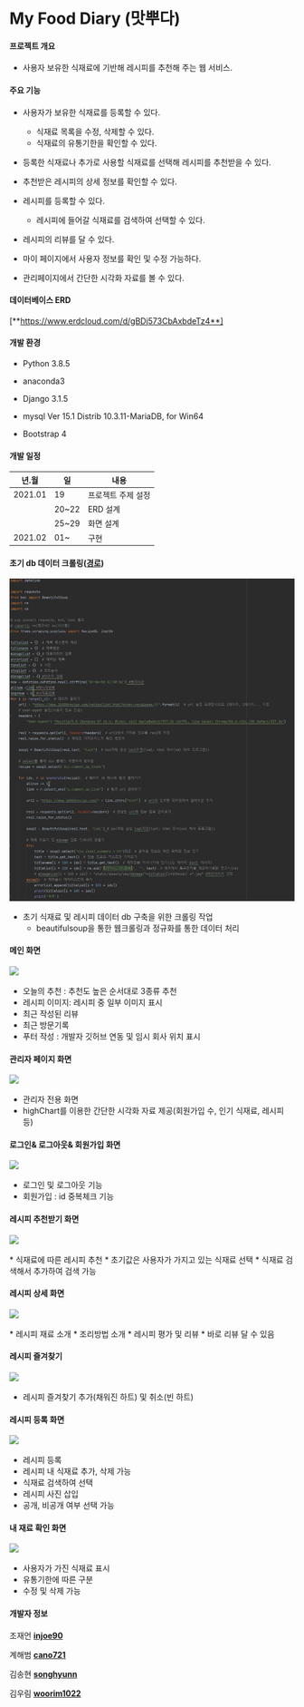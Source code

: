 # My Food Diary (맛뿌다)

#### 프로젝트 개요

* 사용자 보유한 식재료에 기반해 레시피를 추천해 주는 웹 서비스.



#### 주요 기능

* 사용자가 보유한 식재료를 등록할 수 있다.
  * 식재료 목록을 수정, 삭제할 수 있다.
  * 식재료의 유통기한을 확인할 수 있다.
* 등록한 식재료나 추가로 사용할 식재료를 선택해 레시피를 추천받을 수 있다.
* 추천받은 레시피의 상세 정보를 확인할 수 있다.
* 레시피를 등록할 수 있다.
  * 레시피에 들어갈 식재료를 검색하여 선택할 수 있다.

* 레시피의 리뷰를 달 수 있다.
* 마이 페이지에서 사용자 정보를 확인 및 수정 가능하다.
* 관리페이지에서 간단한 시각화 자료를 볼 수 있다.




#### 데이터베이스 ERD

[**https://www.erdcloud.com/d/gBDj573CbAxbdeTz4**]



#### 개발 환경

* Python 3.8.5

* anaconda3

* Django 3.1.5

* mysql Ver 15.1 Distrib 10.3.11-MariaDB, for Win64

* Bootstrap 4



#### 개발 일정

| 년.월   | 일    | 내용               |
| ------- | ----- | ------------------ |
| 2021.01 | 19    | 프로젝트 주제 설정 |
|         | 20~22 | ERD 설계           |
|         | 25~29 | 화면 설계          |
| 2021.02 | 01~   | 구현               |



#### 초기 db 데이터 크롤링([경로](./frame/scraping/scraping.py))

<img src="https://github.com/cano721/my-food-diary/blob/master/images/스크롤1.JPG?raw=true">



* 초기 식재료 및 레시피 데이터 db 구축을 위한 크롤링 작업
  * beautifulsoup을 통한 웹크롤링과 정규화를 통한 데이터 처리



#### 메인 화면

<p aligin="center">
 <img src="https://user-images.githubusercontent.com/76922918/155883409-cf448176-a5ee-4a95-9776-710821fa944c.gif">
</p>

* 오늘의 추천 : 추천도 높은 순서대로 3종류 추천
* 레시피 이미지: 레시피 중 일부 이미지 표시
* 최근 작성된 리뷰
* 최근 방문기록
* 푸터 작성 : 개발자 깃허브 연동 및 임시 회사 위치 표시



#### 관리자 페이지 화면

<p aligin="center">
 <img src="https://user-images.githubusercontent.com/76922918/155886502-6f278e9f-b32b-4467-aa96-558fb1e60acf.gif">
</p>

* 관리자 전용 화면
* highChart를 이용한 간단한 시각화 자료 제공(회원가입 수, 인기 식재료, 레시피 등)



#### 로그인& 로그아웃& 회원가입 화면

<p aligin="center">
 <img src="https://user-images.githubusercontent.com/76922918/155886486-71727dc2-ab09-4798-bcb8-94402525c1c9.gif">
</p>

* 로그인 및 로그아웃 기능
* 회원가입 : id 중복체크 기능



#### 레시피 추천받기 화면

<p aligin="center">
 <img src="https://user-images.githubusercontent.com/76922918/155885367-d71ad042-8ad4-450b-a1fa-fc242b6e9960.gif">
</p>
* 식재료에 따른 레시피 추천
* 초기값은 사용자가 가지고 있는 식재료 선택
* 식재료 검색해서 추가하여 검색 가능



#### 레시피 상세 화면


<p aligin="center">
 <img src="https://user-images.githubusercontent.com/76922918/155885415-22016926-4663-40d2-a7b8-bc524b49286d.gif">
</p>
* 레시피 재료 소개
* 조리방법 소개
* 레시피 평가 및 리뷰
* 바로 리뷰 달 수 있음



#### 레시피 즐겨찾기

<p aligin="center">
 <img src="https://user-images.githubusercontent.com/76922918/155886499-30010abe-d1d3-4f8e-bc97-f702012b7623.gif">
</p>

* 레시피 즐겨찾기 추가(채워진 하트) 및 취소(빈 하트)



#### 레시피 등록 화면

<p aligin="center">
 <img src="https://user-images.githubusercontent.com/76922918/155887296-8b03dcf8-77ec-4227-960d-68b4ff0bf22b.gif">
</p>

* 레시피 등록
* 레시피 내 식재료 추가, 삭제 가능
* 식재료 검색하여 선택
* 레시피 사진 삽입
* 공개, 비공개 여부 선택 가능



#### 내 재료 확인 화면

<p aligin="center">
 <img src="https://user-images.githubusercontent.com/76922918/155886493-ad68e4ff-8ff3-4b51-bad0-03f4f7711725.gif">
</p>

* 사용자가 가진 식재료 표시
* 유통기한에 따른 구분
* 수정 및 삭제 가능




#### 개발자 정보

조재언 [**injoe90**](https://github.com/injoe90)

계해범 [**cano721**](https://github.com/cano721)

김송현 [**songhyunn**](https://github.com/songhyunn)

김우림 [**woorim1022**](https://github.com/woorim1022)


